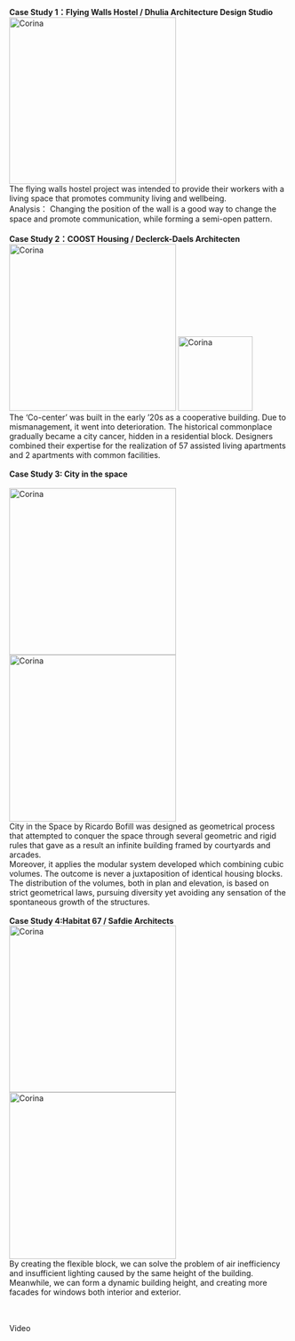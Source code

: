 **Case Study 1：Flying Walls Hostel / Dhulia Architecture Design Studio**
<br>
<img alt="Corina" src="https://github.com/steenblikrs/2021-Spring-Studio/blob/gh-pages/students/Corina/q.jpg?raw=true" width="300"><br>
The flying walls hostel project was intended to provide their workers with a living space that promotes community living and wellbeing. <br>
Analysis：
Changing the position of the wall is a good way to change the space and promote communication, while forming a semi-open pattern.
<br><br>
**Case Study 2：COOST Housing / Declerck-Daels Architecten**
<br><img alt="Corina" src="https://github.com/steenblikrs/2021-Spring-Studio/blob/gh-pages/students/Corina/y.jpg?raw=true" width="300">
<img alt="Corina" src="https://github.com/steenblikrs/2021-Spring-Studio/blob/gh-pages/students/Corina/u.jpg?raw=true" width="134">
<br>
The ‘Co-center’ was built in the early ’20s as a cooperative building. Due to mismanagement, it went into deterioration. The historical commonplace gradually became a city cancer, hidden in a residential block. Designers combined their expertise for the realization of 57 assisted living apartments and 2 apartments with common facilities.
<br><br>
**Case Study 3: City in the space** <br>
<br><img alt="Corina" src="https://github.com/steenblikrs/2021-Spring-Studio/blob/gh-pages/students/Corina/C1.jpg?raw=true" width="300">
<img alt="Corina" src="https://github.com/steenblikrs/2021-Spring-Studio/blob/gh-pages/students/Corina/C2.jpg?raw=true" width="300"><br>
City in the Space by Ricardo Bofill was designed as geometrical process that attempted to conquer the space through several geometric and rigid rules that gave as a result an infinite building framed by courtyards and arcades.<br>
Moreover, it applies the modular system developed which combining cubic volumes. The outcome is never a juxtaposition of identical housing blocks. The distribution of the volumes, both in plan and elevation, is based on strict geometrical laws, pursuing diversity yet avoiding any sensation of the spontaneous growth of the structures.
<br><br>
**Case Study 4:Habitat 67 / Safdie Architects**
<br><img alt="Corina" src="https://github.com/steenblikrs/2021-Spring-Studio/blob/gh-pages/students/Corina/R1.jpg?raw=true" width="300">
<img alt="Corina" src="https://github.com/steenblikrs/2021-Spring-Studio/blob/gh-pages/students/Corina/R2.jpg?raw=true" width="300"><br>
By creating the flexible block, we can solve the problem of air inefficiency and insufficient lighting caused by the same height of the building. Meanwhile, we can form a dynamic building height, and creating more facades for windows both interior and exterior.<br><br><br>

Video<br>


